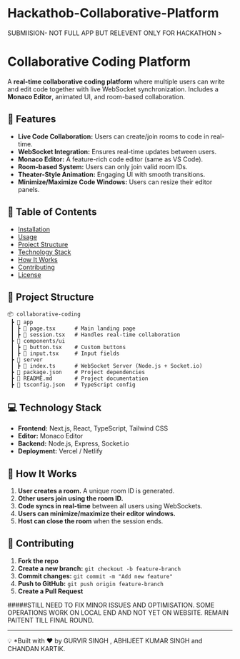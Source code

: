 # Hackathob-Collaborative-Platform
SUBMIISION- NOT FULL APP BUT RELEVENT ONLY FOR HACKATHON >



# Collaborative Coding Platform

A **real-time collaborative coding platform** where multiple users can write and edit code together with live WebSocket synchronization. Includes a **Monaco Editor**, animated UI, and room-based collaboration.

## 🚀 Features

- **Live Code Collaboration:** Users can create/join rooms to code in real-time.
- **WebSocket Integration:** Ensures real-time updates between users.
- **Monaco Editor:** A feature-rich code editor (same as VS Code).
- **Room-based System:** Users can only join valid room IDs.
- **Theater-Style Animation:** Engaging UI with smooth transitions.
- **Minimize/Maximize Code Windows:** Users can resize their editor panels.

## 📜 Table of Contents

- [Installation](#installation)
- [Usage](#usage)
- [Project Structure](#project-structure)
- [Technology Stack](#technology-stack)
- [How It Works](#how-it-works)
- [Contributing](#contributing)
- [License](#license)


## 📂 Project Structure
```plaintext
📦 collaborative-coding
 ┣ 📂 app
 ┃ ┣ 📜 page.tsx      # Main landing page
 ┃ ┣ 📜 session.tsx   # Handles real-time collaboration
 ┣ 📂 components/ui
 ┃ ┣ 📜 button.tsx    # Custom buttons
 ┃ ┣ 📜 input.tsx     # Input fields
 ┣ 📂 server
 ┃ ┣ 📜 index.ts      # WebSocket Server (Node.js + Socket.io)
 ┣ 📜 package.json    # Project dependencies
 ┣ 📜 README.md       # Project documentation
 ┣ 📜 tsconfig.json   # TypeScript config
```

## 💻 Technology Stack
- **Frontend:** Next.js, React, TypeScript, Tailwind CSS
- **Editor:** Monaco Editor
- **Backend:** Node.js, Express, Socket.io
- **Deployment:** Vercel / Netlify

## 🔄 How It Works
1. **User creates a room.** A unique room ID is generated.
2. **Other users join using the room ID.**
3. **Code syncs in real-time** between all users using WebSockets.
4. **Users can minimize/maximize their editor windows.**
5. **Host can close the room** when the session ends.

## 🤝 Contributing
1. **Fork the repo**
2. **Create a new branch:** `git checkout -b feature-branch`
3. **Commit changes:** `git commit -m "Add new feature"`
4. **Push to GitHub:** `git push origin feature-branch`
5. **Create a Pull Request**



#####STILL NEED TO FIX MINOR ISSUES AND OPTIMISATION. SOME OPERATIONS WORK ON LOCAL END AND NOT YET ON WEBSITE. REMAIN PAITENT TILL FINAL ROUND.



---

💡 *Built with ❤️ by GURVIR SINGH , ABHIJEET KUMAR SINGH and CHANDAN KARTIK.
